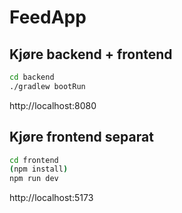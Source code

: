 # FeedApp

## Kjøre backend + frontend

```bash
cd backend
./gradlew bootRun
```

http://localhost:8080

## Kjøre frontend separat

```bash
cd frontend
(npm install)
npm run dev
```

http://localhost:5173

